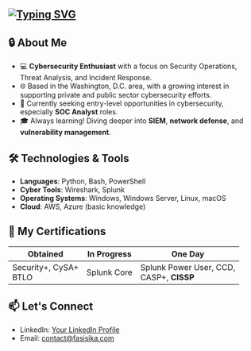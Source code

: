 ## [![Typing SVG](https://readme-typing-svg.demolab.com?font=Fira+Code&size=20&duration=2000&pause=400&color=18F721&width=435&lines=%24+whoami+;%24+fasi+sika;%24+cybersecurity+enthusiast;%24+aspiring+cybersecurity+researcher;%24+currently%3A+succumbing+to+the+void)](https://git.io/typing-svg)
## 🔒 About Me
- 💻 **Cybersecurity Enthusiast** with a focus on Security Operations, Threat Analysis, and Incident Response.
- 🌐 Based in the Washington, D.C. area, with a growing interest in supporting private and public sector cybersecurity efforts.
- 🎯 Currently seeking entry-level opportunities in cybersecurity, especially **SOC Analyst** roles.
- 🎓 Always learning! Diving deeper into **SIEM**, **network defense**, and **vulnerability management**.
## 🛠️ Technologies & Tools 
- **Languages**: Python, Bash, PowerShell 
- **Cyber Tools**: Wireshark, Splunk
- **Operating Systems**: Windows, Windows Server, Linux, macOS
 - **Cloud**: AWS, Azure (basic knowledge)
## 📜 **My** Certifications
|Obtained        |In Progress                               |One Day                      |
|----------------|-------------------------------|-----------------------------|
|Security+, CySA+<br>BTLO | Splunk Core            | Splunk Power User, CCD, <br>CASP+, **CISSP**            |
## 📫 Let's Connect
- LinkedIn: [Your LinkedIn Profile](https://www.linkedin.com/in/fasisika/) 
- Email: contact@fasisika.com